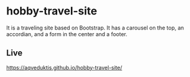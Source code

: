 # hobby-travel-site
It is a traveling site based on Bootstrap. It has a carousel on the top, an accordian, and a form in the center and a footer.  
## Live
https://aqveduktis.github.io/hobby-travel-site/

